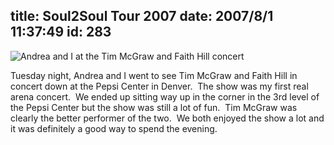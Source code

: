 title: Soul2Soul Tour 2007
date: 2007/8/1 11:37:49
id: 283
---
![Andrea and I at the Tim McGraw and Faith Hill concert](/journal_images/mini-DSC00527-journal.jpg)

Tuesday night, Andrea and I went to see Tim McGraw and Faith Hill in concert down at the Pepsi Center in Denver.  The show was my first real arena concert.  We ended up sitting way up in the corner in the 3rd level of the Pepsi Center but the show was still a lot of fun.  Tim McGraw was clearly the better performer of the two.  We both enjoyed the show a lot and it was definitely a good way to spend the evening.